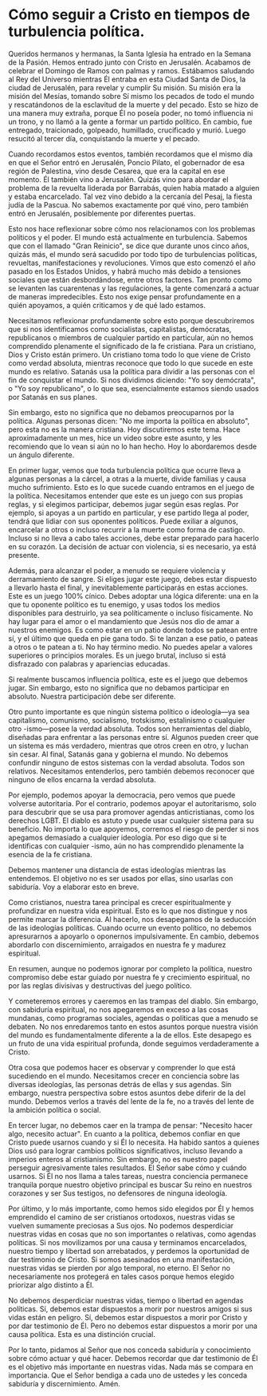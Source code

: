 # Cómo seguir a Cristo en tiempos de turbulencia política.  

Queridos hermanos y hermanas, la Santa Iglesia ha entrado en la Semana de la Pasión. Hemos entrado junto con Cristo en Jerusalén. Acabamos de celebrar el Domingo de Ramos con palmas y ramos. Estábamos saludando al Rey del Universo mientras Él entraba en esta Ciudad Santa de Dios, la ciudad de Jerusalén, para revelar y cumplir Su misión. Su misión era la misión del Mesías, tomando sobre Sí mismo los pecados de todo el mundo y rescatándonos de la esclavitud de la muerte y del pecado. Esto se hizo de una manera muy extraña, porque Él no poseía poder, no tomó influencia ni un trono, y no llamó a la gente a formar un partido político. En cambio, fue entregado, traicionado, golpeado, humillado, crucificado y murió. Luego resucitó al tercer día, conquistando la muerte y el pecado.  

Cuando recordamos estos eventos, también recordamos que el mismo día en que el Señor entró en Jerusalén, Poncio Pilato, el gobernador de esa región de Palestina, vino desde Cesarea, que era la capital en ese momento. Él también vino a Jerusalén. Quizás vino para abordar el problema de la revuelta liderada por Barrabás, quien había matado a alguien y estaba encarcelado. Tal vez vino debido a la cercanía del Pesaj, la fiesta judía de la Pascua. No sabemos exactamente por qué vino, pero también entró en Jerusalén, posiblemente por diferentes puertas.  

Esto nos hace reflexionar sobre cómo nos relacionamos con los problemas políticos y el poder. El mundo está actualmente en turbulencia. Sabemos que con el llamado "Gran Reinicio", se dice que durante unos cinco años, quizás más, el mundo será sacudido por todo tipo de turbulencias políticas, revueltas, manifestaciones y revoluciones. Vimos que esto comenzó el año pasado en los Estados Unidos, y habrá mucho más debido a tensiones sociales que están desbordándose, entre otros factores. Tan pronto como se levanten las cuarentenas y las regulaciones, la gente comenzará a actuar de maneras impredecibles. Esto nos exige pensar profundamente en a quién apoyamos, a quién criticamos y de qué lado estamos.  

Necesitamos reflexionar profundamente sobre esto porque descubriremos que si nos identificamos como socialistas, capitalistas, demócratas, republicanos o miembros de cualquier partido en particular, aún no hemos comprendido plenamente el significado de la fe cristiana. Para un cristiano, Dios y Cristo están primero. Un cristiano toma todo lo que viene de Cristo como verdad absoluta, mientras reconoce que todo lo que sucede en este mundo es relativo. Satanás usa la política para dividir a las personas con el fin de conquistar el mundo. Si nos dividimos diciendo: "Yo soy demócrata", o "Yo soy republicano", o lo que sea, esencialmente estamos siendo usados por Satanás en sus planes.  

Sin embargo, esto no significa que no debamos preocuparnos por la política. Algunas personas dicen: "No me importa la política en absoluto", pero esta no es la manera cristiana. Hoy discutiremos este tema. Hace aproximadamente un mes, hice un video sobre este asunto, y les recomiendo que lo vean si aún no lo han hecho. Hoy lo abordaremos desde un ángulo diferente.  

En primer lugar, vemos que toda turbulencia política que ocurre lleva a algunas personas a la cárcel, a otras a la muerte, divide familias y causa mucho sufrimiento. Esto es lo que sucede cuando entramos en el juego de la política. Necesitamos entender que este es un juego con sus propias reglas, y si elegimos participar, debemos jugar según esas reglas. Por ejemplo, si apoyas a un partido en particular, y ese partido llega al poder, tendrá que lidiar con sus oponentes políticos. Puede exiliar a algunos, encarcelar a otros o incluso recurrir a la muerte como forma de castigo. Incluso si no lleva a cabo tales acciones, debe estar preparado para hacerlo en su corazón. La decisión de actuar con violencia, si es necesario, ya está presente.  

Además, para alcanzar el poder, a menudo se requiere violencia y derramamiento de sangre. Si eliges jugar este juego, debes estar dispuesto a llevarlo hasta el final, y inevitablemente participarás en estas acciones. Este es un juego 100% cínico. Debes adoptar una lógica diferente: una en la que tu oponente político es tu enemigo, y usas todos los medios disponibles para destruirlo, ya sea políticamente o incluso físicamente. No hay lugar para el amor o el mandamiento que Jesús nos dio de amar a nuestros enemigos. Es como estar en un patio donde todos se patean entre sí, y el último que queda en pie gana todo. Si te lanzan a ese patio, o pateas a otros o te patean a ti. No hay término medio. No puedes apelar a valores superiores o principios morales. Es un juego brutal, incluso si está disfrazado con palabras y apariencias educadas.  

Si realmente buscamos influencia política, este es el juego que debemos jugar. Sin embargo, esto no significa que no debamos participar en absoluto. Nuestra participación debe ser diferente.  

Otro punto importante es que ningún sistema político o ideología—ya sea capitalismo, comunismo, socialismo, trotskismo, estalinismo o cualquier otro -ismo—posee la verdad absoluta. Todos son herramientas del diablo, diseñadas para enfrentar a las personas entre sí. Algunos pueden creer que un sistema es más verdadero, mientras que otros creen en otro, y luchan sin cesar. Al final, Satanás gana y gobierna el mundo. No debemos confundir ninguno de estos sistemas con la verdad absoluta. Todos son relativos. Necesitamos entenderlos, pero también debemos reconocer que ninguno de ellos encarna la verdad absoluta.  

Por ejemplo, podemos apoyar la democracia, pero vemos que puede volverse autoritaria. Por el contrario, podemos apoyar el autoritarismo, solo para descubrir que se usa para promover agendas anticristianas, como los derechos LGBT. El diablo es astuto y puede usar cualquier sistema para su beneficio. No importa lo que apoyemos, corremos el riesgo de perder si nos apegamos demasiado a cualquier ideología. Por eso digo que si te identificas con cualquier -ismo, aún no has comprendido plenamente la esencia de la fe cristiana.  

Debemos mantener una distancia de estas ideologías mientras las entendemos. El objetivo no es ser usados por ellas, sino usarlas con sabiduría. Voy a elaborar esto en breve.  

Como cristianos, nuestra tarea principal es crecer espiritualmente y profundizar en nuestra vida espiritual. Esto es lo que nos distingue y nos permite marcar la diferencia. Al hacerlo, nos desapegamos de la seducción de las ideologías políticas. Cuando ocurre un evento político, no debemos apresurarnos a apoyarlo o oponernos impulsivamente. En cambio, debemos abordarlo con discernimiento, arraigados en nuestra fe y madurez espiritual.

En resumen, aunque no podemos ignorar por completo la política, nuestro compromiso debe estar guiado por nuestra fe y crecimiento espiritual, no por las reglas divisivas y destructivas del juego político.  

Y cometeremos errores y caeremos en las trampas del diablo. Sin embargo, con sabiduría espiritual, no nos apegaremos en exceso a las cosas mundanas, como programas sociales, agendas o políticas que a menudo se debaten. No nos enredaremos tanto en estos asuntos porque nuestra visión del mundo es fundamentalmente diferente a la de ellos. Este desapego es un fruto de una vida espiritual profunda, donde seguimos verdaderamente a Cristo.  

Otra cosa que podemos hacer es observar y comprender lo que está sucediendo en el mundo. Necesitamos crecer en conciencia sobre las diversas ideologías, las personas detrás de ellas y sus agendas. Sin embargo, nuestra perspectiva sobre estos asuntos debe diferir de la del mundo. Debemos verlos a través del lente de la fe, no a través del lente de la ambición política o social.  

En tercer lugar, no debemos caer en la trampa de pensar: "Necesito hacer algo, necesito actuar". En cuanto a la política, debemos confiar en que Cristo puede usarnos cuando y si Él lo necesita. Ha habido santos a quienes Dios usó para lograr cambios políticos significativos, incluso llevando a imperios enteros al cristianismo. Sin embargo, no es nuestro papel perseguir agresivamente tales resultados. El Señor sabe cómo y cuándo usarnos. Si Él no nos llama a tales tareas, nuestra conciencia permanece tranquila porque nuestro objetivo principal es buscar Su reino en nuestros corazones y ser Sus testigos, no defensores de ninguna ideología.  

Por último, y lo más importante, como hemos sido elegidos por Él y hemos emprendido el camino de ser cristianos ortodoxos, nuestras vidas se vuelven sumamente preciosas a Sus ojos. No podemos desperdiciar nuestras vidas en cosas que no son importantes o relativas, como agendas políticas. Si nos movilizamos por una causa y terminamos encarcelados, nuestro tiempo y libertad son arrebatados, y perdemos la oportunidad de dar testimonio de Cristo. Si somos asesinados en una manifestación, nuestras vidas se pierden por algo temporal, no eterno. El Señor no necesariamente nos protegerá en tales casos porque hemos elegido priorizar algo distinto a Él.  

No debemos desperdiciar nuestras vidas, tiempo o libertad en agendas políticas. Sí, debemos estar dispuestos a morir por nuestros amigos si sus vidas están en peligro. Sí, debemos estar dispuestos a morir por Cristo y por dar testimonio de Él. Pero no debemos estar dispuestos a morir por una causa política. Esta es una distinción crucial.  

Por lo tanto, pidamos al Señor que nos conceda sabiduría y conocimiento sobre cómo actuar y qué hacer. Debemos recordar que dar testimonio de Él es el objetivo más importante en nuestras vidas. Nada más se compara en importancia. Que el Señor bendiga a cada uno de ustedes y les conceda sabiduría y discernimiento. Amén.

